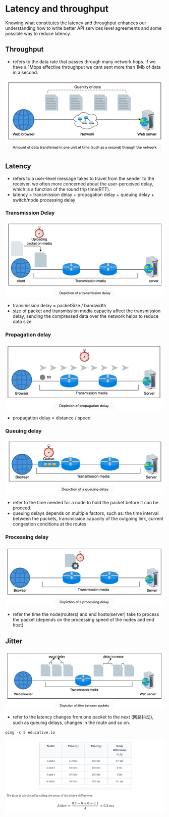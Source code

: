 # Latency and throughput
Knowing what constitutes the latency and throughput enhances our understanding how to write better API services level agreements and some possible way to reduce latency. 

## Throughput
- refers to the data rate that passes through many network hops. if we have a 1Mbps effective throughput we cant sent more than 1Mb of data in a second.


![throughput](https://github.com/weikee94/api-design/blob/main/grokking-api-design/assets/images/010.png "throughput")

## Latency
- refers to a user-level message takes to travel from the sender to the receiver. we often more concerned about the user-perceived delay, which is a function of the round trip time(RTT).
- latency = transmission delay + propagation delay + queuing delay + switch/node processing delay

### Transmission Delay

![transmission](https://github.com/weikee94/api-design/blob/main/grokking-api-design/assets/images/011.png "transmission")

- transmission delay = packetSize / bandwidth
- size of packet and transmission media capacity affect the transmission delay, sending the compressed data over the network helps to reduce data size

### Propagation delay

![propagation](https://github.com/weikee94/api-design/blob/main/grokking-api-design/assets/images/012.png "propagation")

- propagation delay = distance / speed

### Queuing delay

![queuing](https://github.com/weikee94/api-design/blob/main/grokking-api-design/assets/images/013.png "queuing")

- refer to the time needed for a node to hold the packet before it can be proceed. 
- queuing delays depends on multiple factors, such as: the time interval between the packets, transmission capacity of the outgoing link, current congestion conditions at the routes

### Processing delay

![processing](https://github.com/weikee94/api-design/blob/main/grokking-api-design/assets/images/014.png "processing")

- refer the time the node(routers) and end hosts(server) take to process the packet (depends on the processing speed of the nodes and end host)

## Jitter

![jitter](https://github.com/weikee94/api-design/blob/main/grokking-api-design/assets/images/015.png "jitter")

- refer to the latency changes from one packet to the next (网路抖动), such as queuing delays, changes in the route and so on.

```
ping -c 5 educative.io
```

![jitter calculation](https://github.com/weikee94/api-design/blob/main/grokking-api-design/assets/images/016.png "jitter calculation")

